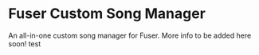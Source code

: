 # Fuser Custom Song Manager
 An all-in-one custom song manager for Fuser.
 More info to be added here soon!
 test
